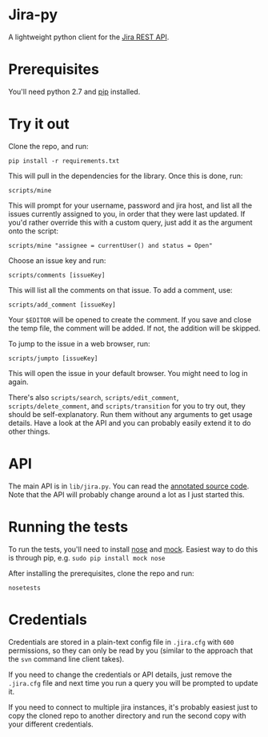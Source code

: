 
# Jira-py

A lightweight python client for the [Jira REST API](http://docs.atlassian.com/jira/REST/latest/). 

# Prerequisites

You'll need python 2.7 and [pip](http://pypi.python.org/pypi/pip/) installed.

# Try it out

Clone the repo, and run:

	pip install -r requirements.txt

This will pull in the dependencies for the library. Once this is done, run:

	scripts/mine

This will prompt for your username, password and jira host, and list all the issues currently assigned to you, in order that they were last updated. If you'd rather override this with a custom query, just add it as the argument onto the script:

	scripts/mine "assignee = currentUser() and status = Open"

Choose an issue key and run:

	scripts/comments [issueKey]

This will list all the comments on that issue. To add a comment, use:

	scripts/add_comment [issueKey]

Your `$EDITOR` will be opened to create the comment. If you save and close the temp file, the comment will be added. If not, the addition will be skipped.

To jump to the issue in a web browser, run:

	scripts/jumpto [issueKey]

This will open the issue in your default browser. You might need to log in again.

There's also `scripts/search`, `scripts/edit_comment`, `scripts/delete_comment`, and `scripts/transition` for you to try out, they should be self-explanatory. Run them without any arguments to get usage details. Have a look at the API and you can probably easily extend it to do other things.

# API

The main API is in `lib/jira.py`. You can read the [annotated source code](http://pranavraja.github.com/jira-py/docs/jira.html). Note that the API will probably change around a lot as I just started this.

# Running the tests

To run the tests, you'll need to install [nose](http://pypi.python.org/pypi/nose) and [mock](http://pypi.python.org/pypi/mock). Easiest way to do this is through pip, e.g. `sudo pip install mock nose`

After installing the prerequisites, clone the repo and run:

	nosetests

# Credentials

Credentials are stored in a plain-text config file in `.jira.cfg` with `600` permissions, so they can only be read by you (similar to the approach that the `svn` command line client takes).

If you need to change the credentials or API details, just remove the `.jira.cfg` file and next time you run a query you will be prompted to update it.

If you need to connect to multiple jira instances, it's probably easiest just to copy the cloned repo to another directory and run the second copy with your different credentials. 
